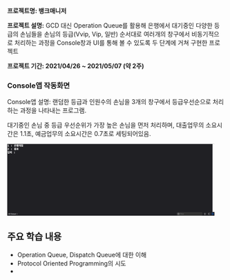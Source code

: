 **프로젝트명: 뱅크매니저**

**프로젝트 설명:** GCD 대신 Operation Queue를 활용해 은행에서 대기중인 다양한 등급의 손님들을 손님의 등급(Vvip, Vip, 일반) 순서대로 여러개의 창구에서 비동기적으로 처리하는 과정을 Console창과 UI를 통해 볼 수 있도록 두 단계에 거쳐 구현한 프로젝트

**프로젝트 기간: 2021/04/26 ~ 2021/05/07 (약 2주)**

### Console앱 작동화면

Console앱 설명: 랜덤한 등급과 인원수의 손님을 3개의 창구에서 등급우선순으로 처리하는 과정을 나타내는 프로그램. 

대기중인 손님 중 등급 우선순위가 가장 높은 손님을 먼저 처리하며, 대출업무의 소요시간은 1.1초, 예금업무의 소요시간은 0.7초로 세팅되어있음.

<img src="https://raw.githubusercontent.com/Neph3779/Blog-Image/forUpload/img/20220923182331.gif" alt="화면 기록 2022-09-23 오후 6.08.22" style="zoom:50%;" />



## 주요 학습 내용

- Operation Queue, Dispatch Queue에 대한 이해
- Protocol Oriented Programming의 시도
- 
